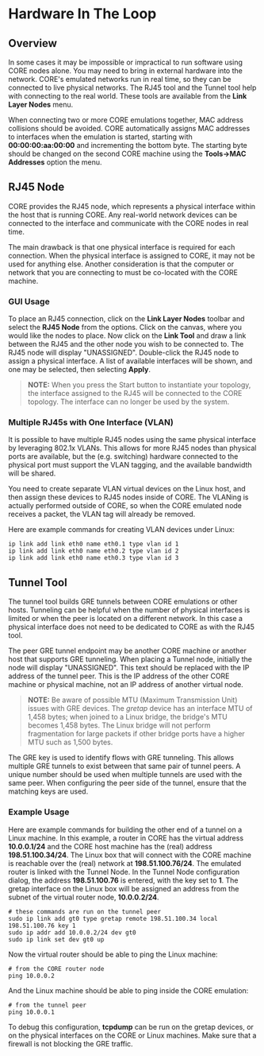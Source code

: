 # Hardware In The Loop

## Overview

In some cases it may be impossible or impractical to run software using CORE
nodes alone. You may need to bring in external hardware into the network.
CORE's emulated networks run in real time, so they can be connected to live
physical networks. The RJ45 tool and the Tunnel tool help with connecting to
the real world. These tools are available from the **Link Layer Nodes** menu.

When connecting two or more CORE emulations together, MAC address collisions
should be avoided. CORE automatically assigns MAC addresses to interfaces when
the emulation is started, starting with **00:00:00:aa:00:00** and incrementing
the bottom byte. The starting byte should be changed on the second CORE machine
using the **Tools->MAC Addresses** option the menu.

## RJ45 Node

CORE provides the RJ45 node, which represents a physical
interface within the host that is running CORE. Any real-world network
devices can be connected to the interface and communicate with the CORE nodes in real time.

The main drawback is that one physical interface is required for each
connection. When the physical interface is assigned to CORE, it may not be used
for anything else. Another consideration is that the computer or network that
you are connecting to must be co-located with the CORE machine.

### GUI Usage

To place an RJ45 connection, click on the **Link Layer Nodes** toolbar and select
the **RJ45 Node** from the options. Click on the canvas, where you would like
the nodes to place. Now click on the **Link Tool** and draw a link between the RJ45
and the other node you wish to be connected to. The RJ45 node will display "UNASSIGNED".
Double-click the RJ45 node to assign a physical interface. A list of available
interfaces will be shown, and one may be selected, then selecting **Apply**.

> **NOTE:** When you press the Start button to instantiate your topology, the
> interface assigned to the RJ45 will be connected to the CORE topology. The
> interface can no longer be used by the system.

### Multiple RJ45s with One Interface (VLAN)

It is possible to have multiple RJ45 nodes using the same physical interface
by leveraging 802.1x VLANs. This allows for more RJ45 nodes than physical ports
are available, but the (e.g. switching) hardware connected to the physical port
must support the VLAN tagging, and the available bandwidth will be shared.

You need to create separate VLAN virtual devices on the Linux host,
and then assign these devices to RJ45 nodes inside of CORE. The VLANing is
actually performed outside of CORE, so when the CORE emulated node receives a
packet, the VLAN tag will already be removed.

Here are example commands for creating VLAN devices under Linux:

```shell
ip link add link eth0 name eth0.1 type vlan id 1
ip link add link eth0 name eth0.2 type vlan id 2
ip link add link eth0 name eth0.3 type vlan id 3
```

## Tunnel Tool

The tunnel tool builds GRE tunnels between CORE emulations or other hosts.
Tunneling can be helpful when the number of physical interfaces is limited or
when the peer is located on a different network. In this case a physical interface does
not need to be dedicated to CORE as with the RJ45 tool.

The peer GRE tunnel endpoint may be another CORE machine or another
host that supports GRE tunneling. When placing a Tunnel node, initially
the node will display "UNASSIGNED". This text should be replaced with the IP
address of the tunnel peer. This is the IP address of the other CORE machine or
physical machine, not an IP address of another virtual node.

> **NOTE:** Be aware of possible MTU (Maximum Transmission Unit) issues with GRE devices. The *gretap* device
> has an interface MTU of 1,458 bytes; when joined to a Linux bridge, the
> bridge's MTU
> becomes 1,458 bytes. The Linux bridge will not perform fragmentation for
> large packets if other bridge ports have a higher MTU such as 1,500 bytes.

The GRE key is used to identify flows with GRE tunneling. This allows multiple
GRE tunnels to exist between that same pair of tunnel peers. A unique number
should be used when multiple tunnels are used with the same peer. When
configuring the peer side of the tunnel, ensure that the matching keys are
used.

### Example Usage

Here are example commands for building the other end of a tunnel on a Linux
machine. In this example, a router in CORE has the virtual address
**10.0.0.1/24** and the CORE host machine has the (real) address
**198.51.100.34/24**. The Linux box
that will connect with the CORE machine is reachable over the (real) network
at **198.51.100.76/24**.
The emulated router is linked with the Tunnel Node. In the
Tunnel Node configuration dialog, the address **198.51.100.76** is entered, with
the key set to **1**. The gretap interface on the Linux box will be assigned
an address from the subnet of the virtual router node,
**10.0.0.2/24**.

```shell
# these commands are run on the tunnel peer
sudo ip link add gt0 type gretap remote 198.51.100.34 local 198.51.100.76 key 1
sudo ip addr add 10.0.0.2/24 dev gt0
sudo ip link set dev gt0 up
```

Now the virtual router should be able to ping the Linux machine:

```shell
# from the CORE router node
ping 10.0.0.2
```

And the Linux machine should be able to ping inside the CORE emulation:

```shell
# from the tunnel peer
ping 10.0.0.1
```

To debug this configuration, **tcpdump** can be run on the gretap devices, or
on the physical interfaces on the CORE or Linux machines. Make sure that a
firewall is not blocking the GRE traffic.
